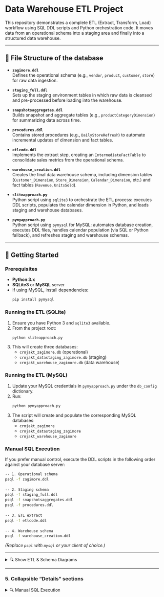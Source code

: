 # Data Warehouse ETL Project

This repository demonstrates a complete ETL (Extract, Transform, Load) workflow using SQL DDL scripts and Python orchestration code. It moves data from an operational schema into a staging area and finally into a structured data warehouse.

---

## :file_folder: File Structure of the database

- **`zagimore.ddl`**  
  Defines the operational schema (e.g., `vendor`, `product`, `customer`, `store`) for raw data ingestion.

- **`staging_full.ddl`**  
  Sets up the staging environment tables in which raw data is cleansed and pre-processed before loading into the warehouse.

- **`snapshotsaggregates.ddl`**  
  Builds snapshot and aggregate tables (e.g., `productCategoryDimension`) for summarizing data across time.

- **`procedures.ddl`**  
  Contains stored procedures (e.g., `DailyStoreRefresh`) to automate incremental updates of dimension and fact tables.

- **`etlcode.ddl`**  
  Implements the extract step, creating an `IntermediateFactTable` to consolidate sales metrics from the operational schema.

- **`warehouse_creation.ddl`**  
  Creates the final data warehouse schema, including dimension tables (`Customer_Dimension`, `Store_Dimension`, `Calendar_Dimension`, etc.) and fact tables (`Revenue`, `UnitsSold`).

- **`sliteapproach.py`**  
  Python script using `sqlite3` to orchestrate the ETL process: executes DDL scripts, populates the calendar dimension in Python, and loads staging and warehouse databases.

- **`pymyapproach.py`**  
  Python script using `pymysql` for MySQL: automates database creation, executes DDL files, handles calendar population (via SQL or Python fallback), and refreshes staging and warehouse schemas.

---

## :rocket: Getting Started

### Prerequisites

- **Python 3.x**  
- **SQLite3** or **MySQL** server  
- If using MySQL, install dependencies:  
  ```bash
  pip install pymysql
  ```

### Running the ETL (SQLite)

1. Ensure you have Python 3 and `sqlite3` available.  
2. From the project root:
   ```bash
   python sliteapproach.py
   ```
3. This will create three databases:
   - `crnjakt_zagimore.db` (operational)
   - `crnjakt_datastaging_zagimore.db` (staging)
   - `crnjakt_warehouse_zagimore.db` (data warehouse)

### Running the ETL (MySQL)

1. Update your MySQL credentials in `pymyapproach.py` under the `db_config` dictionary.  
2. Run:
   ```bash
   python pymyapproach.py
   ```
3. The script will create and populate the corresponding MySQL databases:
   - `crnjakt_zagimore`
   - `crnjakt_datastaging_zagimore`
   - `crnjakt_warehouse_zagimore`

### Manual SQL Execution

If you prefer manual control, execute the DDL scripts in the following order against your database server:

```bash
-- 1. Operational schema
psql -f zagimore.ddl

-- 2. Staging schema
psql -f staging_full.ddl
psql -f snapshotsaggregates.ddl
psql -f procedures.ddl

-- 3. ETL extract
psql -f etlcode.ddl

-- 4. Warehouse schema
psql -f warehouse_creation.ddl
```

*(Replace `psql` with `mysql` or your client of choice.)*

---

<details>
  <summary>🔍 Show ETL & Schema Diagrams</summary>

  <p align="center">
    <img src="images/ETLProcess.png" alt="ETL Pipeline" width="300"/><br/>
    <em>Figure 1. ETL Pipeline Diagram</em>
  </p>

  <p align="center">
    <img src="images/zagimore.png" alt="Staging Schema" width="300"/><br/>
    <em>Figure 2. Staging Environment Schema</em>
  </p>

  <p align="center">
    <img src="images/staging.png" alt="Staging Schema" width="300"/><br/>
    <em>Figure 2. Staging Environment Schema</em>
  </p>

  <p align="center">
    <img src="images/warehouse.png" alt="Data Warehouse Schema" width="300"/><br/>
    <em>Figure 3. Data Warehouse Schema</em>
  </p>

  <hr/>

  <p align="center">
    <em>Figure 4. DailyStoreRefresh Stored Procedure Workflow</em>
  </p>

```sql
CREATE procedure DailyStoreRefresh()
BEGIN

INSERT INTO Store_Dimension(StoreId,StoreZip,RegioniD,RegionName,ExtractionTimestamp, PDLoaded, DVF,DVU, CurrentStatus)
SELECT s.storeid, s.storezip, r.regionid, r.regionname,NOW(),False, NOW(), '2040-01-01','C'
FROM crnjakt_zagimore.store s, crnjakt_zagimore.region r
WHERE s.regionid = r.regionid
AND s.StoreId not in (SELECT StoreId FROM crnjakt_zagimore_ds.Store_Dimension);

INSERT INTO crnjakt_zagimore_dw.Store_Dimension (StoreKey, StoreId,StoreZip,RegioniD,RegionName, DVF,DVU, CurrentStatus)
SELECT StoreKey, StoreId,StoreZip,RegioniD,RegionName,DVF,DVU, CurrentStatus
from Store_Dimension
WHERE PDLoaded=False;

UPDATE Store_Dimension
SET PDLoaded=True;
END

```
</details>




---

### 5. Collapsible “Details” sections  

<details>
<summary>🔍 Manual SQL Execution</summary>

```bash
psql -f zagimore.ddl
psql -f staging_full.ddl
...

---

## :handshake: Contributing

Contributions, issues, and feature requests are welcome! Feel free to open a pull request.
